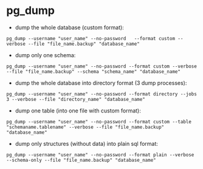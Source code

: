 # pg_dump

* dump the whole database (custom format):

```
pg_dump --username "user_name" --no-password   --format custom --verbose --file "file_name.backup" "database_name"

```

* dump only one schema:

```
pg_dump --username "user_name" --no-password --format custom --verbose --file "file_name.backup" --schema "schema_name" "database_name"
```

* dump the whole database into directory format (3 dump processes):

```
pg_dump --username "user_name" --no-password --format directory --jobs 3 --verbose --file "directory_name" "database_name"
```

* dump one table (into one file with custom format):

```
pg_dump --username "user_name" --no-password --format custom --table "schemaname.tablename" --verbose --file "file_name.backup" "database_name"
```

* dump only structures (without data) into plain sql format:

```
pg_dump --username "user_name" --no-password --format plain --verbose --schema-only --file "file_name.backup" "database_name"
```
